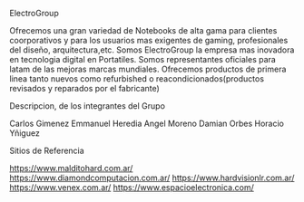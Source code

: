 ElectroGroup

Ofrecemos una gran variedad de Notebooks de alta gama
para clientes coorporativos y para los usuarios mas exigentes de gaming, profesionales del diseño, arquitectura,etc. 
Somos ElectroGroup la empresa mas inovadora en tecnologia digital en Portatiles.
Somos representantes oficiales para latam de las mejoras marcas mundiales.
Ofrecemos productos de primera linea tanto nuevos como refurbished o reacondicionados(productos revisados y reparados por el fabricante)

Descripcion, de los integrantes del Grupo

Carlos Gimenez
Emmanuel Heredia
Angel Moreno
Damian Orbes
Horacio Yñiguez


Sitios de Referencia

https://www.malditohard.com.ar/
https://www.diamondcomputacion.com.ar/
https://www.hardvisionlr.com.ar/
https://www.venex.com.ar/
https://www.espacioelectronica.com/

